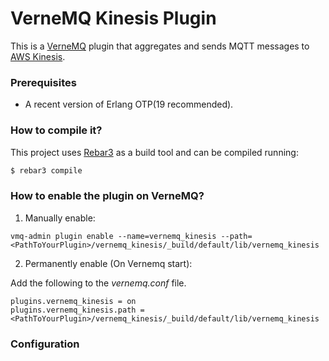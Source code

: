 VerneMQ Kinesis Plugin
======================

This is a [VerneMQ](https://vernemq.com/) plugin that aggregates and sends MQTT messages to
[AWS Kinesis](https://aws.amazon.com/kinesis/).

### Prerequisites

* A recent version of Erlang OTP(19 recommended).

### How to compile it?

This project uses [Rebar3](https://www.rebar3.org) as a build tool and can be compiled running:

```bash
$ rebar3 compile
```

### How to enable the plugin on VerneMQ?

1. Manually enable:

```
vmq-admin plugin enable --name=vernemq_kinesis --path=<PathToYourPlugin>/vernemq_kinesis/_build/default/lib/vernemq_kinesis
```

2. Permanently enable (On Vernemq start):

Add the following to the *vernemq.conf* file.

```
plugins.vernemq_kinesis = on
plugins.vernemq_kinesis.path = <PathToYourPlugin>/vernemq_kinesis/_build/default/lib/vernemq_kinesis
```

### Configuration

